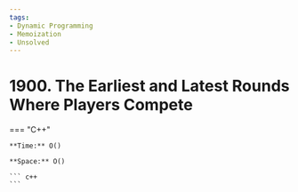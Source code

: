 ```yaml
---
tags:
- Dynamic Programming
- Memoization
- Unsolved
---
```



# 1900. The Earliest and Latest Rounds Where Players Compete

=== "C++"

    **Time:** O()

    **Space:** O()

    ``` c++
    ```